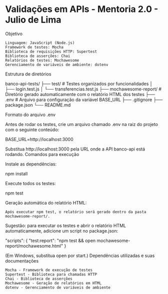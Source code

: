 # Validações em APIs - Mentoria 2.0 - Julio de Lima
Objetivo



    Linguagem: JavaScript (Node.js)
    Framework de testes: Mocha
    Biblioteca de requisições HTTP: Supertest
    Biblioteca de asserções: Chai
    Relatórios de testes: Mochawesome
    Gerenciamento de variáveis de ambiente: dotenv

Estrutura de diretórios

banco-api-tests/
├── test/               # Testes organizados por funcionalidades
│   ├── login.test.js
│   └── transferencias.test.js
├── mochawesome-report/ # Diretório gerado automaticamente com o relatório HTML dos testes
├── .env                # Arquivo para configuração da variável BASE_URL
├── .gitignore
├── package.json
└── README.md

Formato do arquivo .env

Antes de rodar os testes, crie um arquivo chamado .env na raiz do projeto com o seguinte conteúdo:

BASE_URL=http://localhost:3000

Substitua http://localhost:3000 pela URL onde a API banco-api está rodando.
Comandos para execução

Instale as dependências:

npm install

Execute todos os testes:

npm test

Geração automática do relatório HTML:

    Após executar npm test, o relatório será gerado dentro da pasta mochawesome-report/.

Sugestão: para executar os testes e abrir o relatório HTML automaticamente, adicione um script no package.json:

"scripts": {
  "test:report": "npm test && open mochawesome-report/mochawesome.html"
}

(Em Windows, substitua open por start.)
Dependências utilizadas e suas documentações

    Mocha - Framework de execução de testes
    Supertest - Biblioteca para chamadas HTTP
    Chai - Biblioteca de asserções
    Mochawesome - Geração de relatórios em HTML
    dotenv - Gerenciamento de variáveis de ambiente

